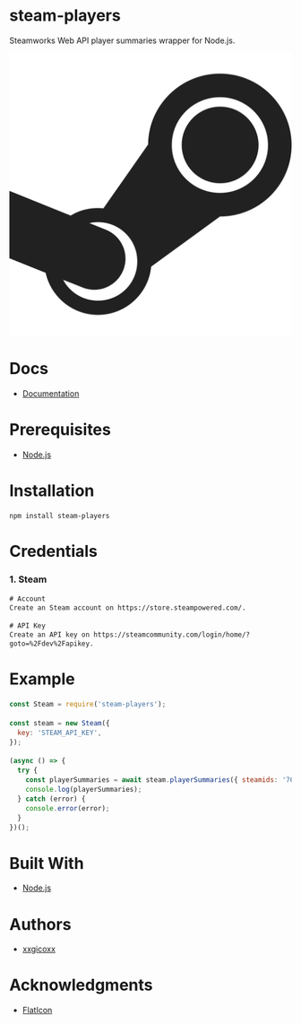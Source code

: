 # steam-players
Steamworks Web API player summaries wrapper for Node.js.

<p align="center">
  <img src="assets/imgs/steam.png">
</p>

# Docs
* [Documentation](https://partner.steamgames.com/doc/webapi/ISteamUser#GetPlayerSummaries)

# Prerequisites
* [Node.js](https://nodejs.org/en/)

# Installation
````
npm install steam-players
````

# Credentials
### 1. Steam
````
# Account
Create an Steam account on https://store.steampowered.com/.

# API Key
Create an API key on https://steamcommunity.com/login/home/?goto=%2Fdev%2Fapikey.
````

# Example
```javascript
const Steam = require('steam-players');

const steam = new Steam({
  key: 'STEAM_API_KEY',
});

(async () => {
  try {
    const playerSummaries = await steam.playerSummaries({ steamids: '76561198027639832' });
    console.log(playerSummaries);
  } catch (error) {
    console.error(error);
  }
})();
```

# Built With
* [Node.js](https://nodejs.org/en/)

# Authors
* [xxgicoxx](https://github.com/xxgicoxx)

# Acknowledgments
* [FlatIcon](https://www.flaticon.com/)